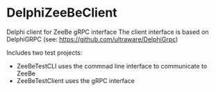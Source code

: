 # DelphiZeeBeClient
Delphi client for ZeeBe gRPC interface
The client interface is based on DelphiGRPC (see: https://github.com/ultraware/DelphiGrpc)

Includes two test projects:
- ZeeBeTestCLI uses the commnad line interface to communicate to ZeeBe
- ZeeBeTestClient uses the gRPC interface
